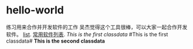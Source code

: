 # hello-world

练习用来合作并开发软件的工作
吴杰觉得这个工具很棒，可以大家一起合作开发软件。
[list](https://github.com/sindresorhus/awesome).
[常用软件列表](https://www.baidu.com).
*This is the first classdata*
#This is the first classdata#
**This is the second classdata**
